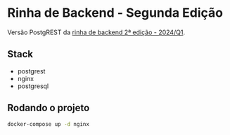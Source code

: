﻿# Rinha de Backend - Segunda Edição

Versão PostgREST da [rinha de backend 2ª edição - 2024/Q1](https://github.com/zanfranceschi/rinha-de-backend-2024-q1). 

## Stack

- postgrest
- nginx
- postgresql

## Rodando o projeto

```bash
docker-compose up -d nginx
``` 
